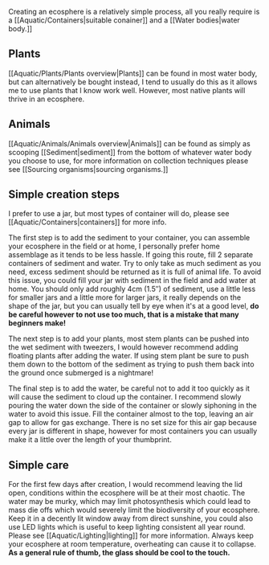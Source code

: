 Creating an ecosphere is a relatively simple process, all you really require is a [[Aquatic/Containers|suitable conainer]] and a [[Water bodies|water body.]]

## Plants
[[Aquatic/Plants/Plants overview|Plants]] can be found in most water body, but can alternatively be bought instead, I tend to usually do this as it allows me to use plants that I know work well. However, most native plants will thrive in an ecosphere.

## Animals
[[Aquatic/Animals/Animals overview|Animals]] can be found as simply as scooping [[Sediment|sediment]] from the bottom of whatever water body you choose to use, for more information on collection techniques please see [[Sourcing organisms|sourcing organisms.]] 

## Simple creation steps
I prefer to use a jar, but most types of container will do, please see [[Aquatic/Containers|containers]] for more info.
 
The first step is to add the sediment to your container, you can assemble your ecosphere in the field or at home, I personally prefer home assemblage as it tends to be less hassle. If going this route, fill 2 separate containers of sediment and water. Try to only take as much sediment as you need, excess sediment should be returned as it is full of animal life. To avoid this issue, you could fill your jar with sediment in the field and add water at home.
You should only add roughly 4cm (1.5″) of sediment, use a little less for smaller jars and a little more for larger jars, it really depends on the shape of the jar, but you can usually tell by eye when it's at a good level, **do be careful however to not use too much, that is a mistake that many beginners make!**

The next step is to add your plants, most stem plants can be pushed into the wet sediment with tweezers, I would however recommend adding floating plants after adding the water. If using stem plant be sure to push them down to the bottom of the sediment as trying to push them back into the ground once submerged is a nightmare!

The final step is to add the water, be careful not to add it too quickly as it will cause the sediment to cloud up the container. I recommend slowly pouring the water down the side of the container or slowly siphoning in the water to avoid this issue. Fill the container almost to the top, leaving an air gap to allow for gas exchange. There is no set size for this air gap because every jar is different in shape, however for most containers you can usually make it a little over the length of your thumbprint.

## Simple care
For the first few days after creation, I would recommend leaving the lid open, conditions within the ecosphere will be at their most chaotic. The water may be murky, which may limit photosynthesis which could lead to mass die offs which would severely limit the biodiversity of your ecosphere. Keep it in a decently lit window away from direct sunshine, you could also use LED lights which is useful to keep lighting consistent all year round. Please see [[Aquatic/Lighting|lighting]] for more information. Always keep your ecosphere at room temperature, overheating can cause it to collapse. **As a general rule of thumb, the glass should be cool to the touch.**
